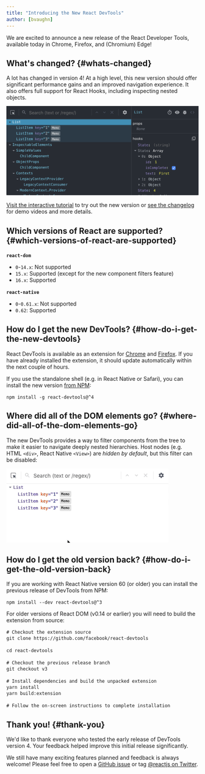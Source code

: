 ```yaml
---
title: "Introducing the New React DevTools"
author: [bvaughn]
---
```

We are excited to announce a new release of the React Developer Tools, available today in Chrome, Firefox, and (Chromium) Edge!

## What's changed? {#whats-changed}

A lot has changed in version 4!
At a high level, this new version should offer significant performance gains and an improved navigation experience.
It also offers full support for React Hooks, including inspecting nested objects.

![DevTools version 4 screenshot](../images/blog/devtools-v4-screenshot.png)

[Visit the interactive tutorial](https://react-devtools-tutorial.now.sh/) to try out the new version or [see the changelog](https://github.com/facebook/react/blob/main/packages/react-devtools/CHANGELOG.md#400-august-15-2019) for demo videos and more details.

## Which versions of React are supported? {#which-versions-of-react-are-supported}

**`react-dom`**

* `0`-`14.x`: Not supported
* `15.x`: Supported (except for the new component filters feature)
* `16.x`: Supported

**`react-native`**
* `0`-`0.61.x`: Not supported
* `0.62`: Supported

## How do I get the new DevTools? {#how-do-i-get-the-new-devtools}

React DevTools is available as an extension for [Chrome](https://chrome.google.com/webstore/detail/react-developer-tools/fmkadmapgofadopljbjfkapdkoienihi?hl=en) and [Firefox](https://addons.mozilla.org/en-US/firefox/addon/react-devtools/).
If you have already installed the extension, it should update automatically within the next couple of hours.

If you use the standalone shell (e.g. in React Native or Safari), you can install the new version [from NPM](https://www.npmjs.com/package/react-devtools):

```shell
npm install -g react-devtools@^4
```

## Where did all of the DOM elements go? {#where-did-all-of-the-dom-elements-go}

The new DevTools provides a way to filter components from the tree to make it easier to navigate deeply nested hierarchies.
Host nodes (e.g. HTML `<div>`, React Native `<View>`) are *hidden by default*, but this filter can be disabled:

![DevTools component filters](../images/blog/devtools-component-filters.gif)

## How do I get the old version back? {#how-do-i-get-the-old-version-back}

If you are working with React Native version 60 (or older) you can install the previous release of DevTools from NPM:

```shell
npm install --dev react-devtools@^3
```

For older versions of React DOM (v0.14 or earlier) you will need to build the extension from source:

```shell
# Checkout the extension source
git clone https://github.com/facebook/react-devtools

cd react-devtools

# Checkout the previous release branch
git checkout v3

# Install dependencies and build the unpacked extension
yarn install
yarn build:extension

# Follow the on-screen instructions to complete installation
```

## Thank you! {#thank-you}

We'd like to thank everyone who tested the early release of DevTools version 4.
Your feedback helped improve this initial release significantly.

We still have many exciting features planned and feedback is always welcome!
Please feel free to open a [GitHub issue](https://github.com/facebook/react/issues/new?labels=Component:%20Developer%20Tools) or tag [@reactjs on Twitter](https://twitter.com/reactjs).
